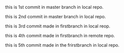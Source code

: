 this is 1st commit in master branch in local repo.

this is 2nd commit in master branch in local repo.

this is 3rd commit made in firstbranch in local reop.

this is 4th commit made in firstbranch in remote repo.

this is 5th commit made in the frirstbranch in local repo.
